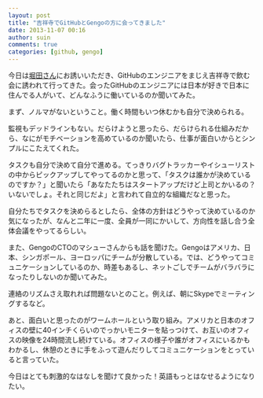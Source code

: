 ```yaml
---
layout: post
title: "吉祥寺でGitHubとGengoの方に会ってきました"
date: 2013-11-07 00:16
author: suin
comments: true
categories: [github, gengo]
---
```


今日は[堀田さん](https://www.facebook.com/naotaka.j.hotta)にお誘いいただき、GitHubのエンジニアをまじえ吉祥寺で飲む会に誘われて行ってきた。会ったGitHubのエンジニアには日本が好きで日本に住んでる人がいて、どんなふうに働いているのか聞いてみた。

まず、ノルマがないということ。働く時間もいつ休むかも自分で決められる。

監視もデッドラインもない。だらけようと思ったら、だらけられる仕組みだから、なにがモチベーションを高めているのか聞いたら、仕事が面白いからとシンプルにこたえてくれた。

タスクも自分で決めて自分で進める。てっきりバグトラッカーやイシューリストの中からピックアップしてやってるのかと思って、「タスクは誰かが決めているのですか？」と聞いたら「あなたたちはスタートアップだけど上司とかいるの？いないでしょ。それと同じだよ」と言われて自立的な組織だなと思った。

自分たちでタスクを決めらるとしたら、全体の方針はどうやって決めているのか気になったが、なんと二年に一度、全員が一同にかいして、方向性を話し合う全体会議をやってるらしい。

また、GengoのCTOのマシューさんからも話を聞けた。Gengoはアメリカ、日本、シンガポール、ヨーロッパにチームが分散している。では、どうやってコミュニケーションしているのか、時差もあるし、ネットごしでチームがバラバラになったりしないのか聞いてみた。

連絡のリズムさえ取れれば問題ないとのこと。例えば、朝にSkypeでミーティングするなど。

あと、面白いと思ったのがワームホールという取り組み。アメリカと日本のオフィスの壁に40インチくらいのでっかいモニターを貼っつけて、お互いのオフィスの映像を24時間流し続けている。オフィスの様子や誰がオフィスにいるかもわかるし、休憩のときに手をふって遊んだりしてコミュニケーションをとっていると言っていた。

今日はとても刺激的なはなしを聞けて良かった！英語もっとはなせるようになりたい。